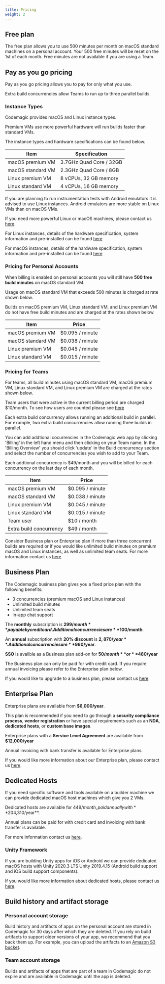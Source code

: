 ```yaml
---
title: Pricing
weight: 2
---
```


## Free plan

The free plan allows you to use 500 minutes per month on macOS standard machines on a personal account. Your 500 free minutes will be reset on the 1st of each month. Free minutes are not available if you are using a Team.
## Pay as you go pricing

Pay as you go pricing allows you to pay for only what you use. 

Extra build concurrencies allow Teams to run up to three parallel builds.

### Instance Types

Codemagic provides macOS and Linux instance types.

Premium VMs use more powerful hardware will run builds faster than standard VMs. 

The instance types and hardware specifications can be found below.


| **Item**        | **Specification**                                                                                                                                                       |
| ------------------------ | --------------------------------------------------------------------------------------------------------------------------------------------------------------- |
| macOS premium VM         | 3.7GHz Quad Core / 32GB                                                                                                                                                 |
| macOS standard VM        | 2.3GHz Quad Core / 8GB                                                                                                                                                 |
| Linux premium VM         | 8 vCPUs, 32 GB memory                                                                                                                                                 |
| Linux standard VM        | 4 vCPUs, 16 GB memory  

If you are planning to run instrumentation tests with Android emulators it is advised to use Linux instances. Android emulators are more stable on Linux VMs than on macOS VMs.

If you need more powerful Linux or macOS machines, please contact us [here](https://codemagic.io/contact/).

For Linux instances, details of the hardware specification, system information and pre-installed can be found [here](https://docs.codemagic.io/specs/versions-linux/)

For macOS instances, details of the hardware specification, system information and pre-installed can be found [here](https://docs.codemagic.io/specs/versions3/)  

### Pricing for Personal Accounts

When billing is enabled on personal accounts you will still have **500 free build minutes** on macOS standard VM. 

Usage on macOS standard VM that exceeds 500 minutes is charged at rate shown below.

Builds on macOS premium VM, Linux standard VM, and Linux premium VM do not have free build minutes and are charged at the rates shown below. 

| **Item**  | **Price**                                                                                                                                                       |
| ------------------------ | --------------------------------------------------------------------------------------------------------------------------------------------------------------- |
| macOS premium VM         | $0.095 / minute                                                                                                                                                 |
| macOS standard VM        | $0.038 / minute                                                                                                                                                 |
| Linux premium VM         | $0.045 / minute                                                                                                                                                 |
| Linux standard VM        | $0.015 / minute                                                                                                                                                 |

### Pricing for Teams

For teams, all build minutes using macOS standard VM, macOS premium VM, Linux standard VM, and Linux premium VM are charged at the rates shown below. 

Team users that were active in the current billing period are charged $10/month. To see how users are counted please see [here](https://docs.codemagic.io/teams/users/)

Each extra build concurrency allows running an additional build in parallel. For example, two extra build concurrencies allow running three builds in parallel. 

You can add addtional cocurrencies in the Codemagic web app by clicking 'Billing' in the left hand menu and then clicking on your Team name. In the 'Billing Overview' you should click 'update' in the Build concurrency section and select the number of concurrencies you wish to add to your Team. 

Each addtional concurrency is $49/month and you will be billed for each concurrency on the last day of each month.

| **Item**  | **Price**                                                                                                                                                       |
| ------------------------ | --------------------------------------------------------------------------------------------------------------------------------------------------------------- |
| macOS premium VM         | $0.095 / minute                                                                                                                                                 |
| macOS standard VM        | $0.038 / minute                                                                                                                                                 |
| Linux premium VM         | $0.045 / minute                                                                                                                                                 |
| Linux standard VM        | $0.015 / minute                                                                                                                                                 |
| Team user                | $10 / month                                                                                                                                                     |                                                                                                                                                 |
| Extra build concurrency  | $49 / month                                                                                                                                                     | 

Consider Business plan or Enterprise plan if more than three concurrent builds are required or if you would like unlimited build minutes on premium macOS and Linux instances, as well as unlimited team seats. For more information contact us [here](https://codemagic.io/contact/).

## Business Plan

The Codemagic business plan gives you a fixed price plan with the following benefits:

* 3 concurrencies (premium macOS and Linux instances)
* Unlimited build minutes
* Unlimited team seats
* In-app chat support

The **monthly** subscription is **$299/month** payable by credit card. Additional concurrencies are **$100/month**.

An **annual** subscription with **20% discount** is **$2,870/year**. Additional concurrencies are **$960/year**. 

**SSO** is availble as a Business plan add-on for **$50/month** or **$480/year** 

The Business plan can only be paid for with credit card. If you require annual invoicing please refer to the Enterprise plan below.

If you would like to upgrade to a business plan, please contact us [here](https://codemagic.io/contact/).


## Enterprise Plan

Enterprise plans are available from **$6,000/year**.

This plan is recommended if you need to go through a **security compliance process**, **vendor registration** or have special requirements such as an **NDA**, **dedicated hosts**, or **custom base images**.

Enterprise plans with a **Service Level Agreement** are available from **$12,000/year**

Annual invoicing with bank transfer is available for Enterprise plans.

If you would like more information about our Enterprise plan, please contact us [here](https://codemagic.io/enterprise/). 

## Dedicated Hosts

If you need specific software and tools available on a builder machine we can provide dedicated macOS host machines which give you 2 VMs. 

Dedicated hosts are available for $449/month, paid annually with **20% discount** comes to **$4,310/year**. 

Annual plans can be paid for with credit card and invoicing with bank transfer is available.

For more information contact us [here](https://codemagic.io/contact/).

### Unity Framework

If you are building Unity apps for iOS or Android we can provide dedicated macOS hosts with Unity 2020.3 LTS Unity 2019.4.15 (Android build support and iOS build support components).

If you would like more information about dedicated hosts, please contact us [here](https://codemagic.io/contact/).

## Build history and artifact storage

### Personal account storage

Build history and artifacts of apps on the personal account are stored in Codemagic for 30 days after which they are deleted. If you rely on build artifacts to support older versions of your app, we recommend that you back them up. For example, you can upload the artifacts to an [Amazon S3 bucket](/knowledge-base/publish-build-artifacts-to-amazon-s3).

### Team account storage

Builds and artifacts of apps that are part of a team in Codemagic do not expire and are available in Codemagic until the app is deleted.
